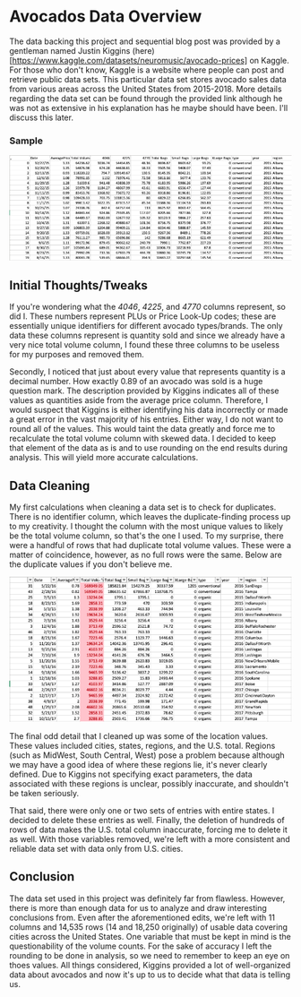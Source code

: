 # Avocados Data Overview
The data backing this project and sequential blog post was provided by a gentleman named Justin Kiggins (here)[https://www.kaggle.com/datasets/neuromusic/avocado-prices] on Kaggle. For those who don't know, Kaggle is a website where people can post and retrieve public data sets. This particular data set stores avocado sales data from various areas across the United States from 2015-2018. More details regarding the data set can be found through the provided link although he was not as extensive in his explanation has he maybe should have been. I'll discuss this later.


### Sample
![](images/raw-sample.png)


## Initial Thoughts/Tweaks
If you're wondering what the *4046*, *4225*, and *4770* columns represent, so did I. These numbers represent PLUs or Price Look-Up codes; these are essentially unique identifiers for different avocado types/brands. The only data these columns represent is quantity sold and since we already have a very nice total volume column, I found these three columns to be useless for my purposes and removed them.

Secondly, I noticed that just about every value that represents quantity is a decimal number. How exactly 0.89 of an avocado was sold is a huge question mark. The description provided by Kiggins indicates all of these values as quantities aside from the average price column. Therefore, I would suspect that Kiggins is either identifying his data incorrectly or made a great error in the vast majority of his entries. Either way, I do not want to round all of the values. This would taint the data greatly and force me to recalculate the total volume column with skewed data. I decided to keep that element of the data as is and to use rounding on the end results during analysis. This will yield more accurate calculations.


## Data Cleaning
My first calculations when cleaning a data set is to check for duplicates. There is no identifier column, which leaves the duplicate-finding process up to my creativity. I thought the column with the most unique values to likely be the total volume column, so that's the one I used. To my surprise, there were a handful of rows that had duplicate total volume values. These were a matter of coincidence, however, as no full rows were the same. Below are the duplicate values if you don't believe me.

![](images/dup-sample.png)

The final odd detail that I cleaned up was some of the location values. These values included cities, states, regions, and the U.S. total. Regions (such as MidWest, South Central, West) pose a problem because although we may have a good idea of where these regions lie, it's never clearly defined. Due to Kiggins not specifying exact parameters, the data associated with these regions is unclear, possibly inaccurate, and shouldn't be taken seriously. 

That said, there were only one or two sets of entries with entire states. I decided to delete these entries as well. Finally, the deletion of hundreds of rows of data makes the U.S. total column inaccurate, forcing me to delete it as well. With those variables removed, we're left with a more consistent and reliable data set with data only from U.S. cities.


## Conclusion

The data set used in this project was definitely far from flawless. However, there is more than enough data for us to analyze and draw interesting conclusions from. Even after the aforementioned edits, we're left with 11 columns and 14,535 rows (14 and 18,250 originally) of usable data covering cities across the United States. One variable that must be kept in mind is the questionability of the volume counts. For the sake of accuracy I left the rounding to be done in analysis, so we need to remember to keep an eye on thoes values. All things considered, Kiggins provided a lot of well-organized data about avocados and now it's up to us to decide what that data is telling us.
